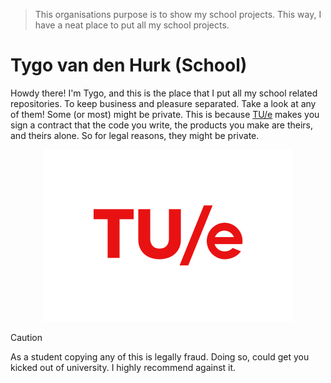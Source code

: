 > This organisations purpose is to show my school projects. This way, I have a neat place to put all my school projects.

# Tygo van den Hurk (School)
Howdy there! I'm Tygo, and this is the place that I put all my school related repositories. To keep business and pleasure separated. Take a look at any of them! Some (or most) might be private. This is because [TU/e](https://tue.nl) makes you sign a contract that the code you write, the products you make are theirs, and theirs alone. So for legal reasons, they might be private.

<div align="center">
    <img 
        src="https://github.com/Tygo-van-den-Hurk-school/.github/blob/main/profile/logo-tue.png?raw=true"
        alt="The TU/e logo."
        width="400" 
        height="275">
</div>

> [!CAUTION]
> As a student copying any of this is legally fraud. Doing so, could get you kicked out of university. I highly recommend against it.
